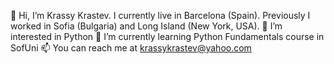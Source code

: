 👋 Hi, I’m Krassy Krastev. I currently live in Barcelona (Spain). Previously I worked in Sofia (Bulgaria) and Long Island (New York, USA).
👀 I’m interested in Python
🌱 I’m currently learning Python Fundamentals course in SofUni
📫 You can reach me at krassykrastev@yahoo.com

<!---
krassykrastev/krassykrastev is a ✨ special ✨ repository because its `README.md` (this file) appears on your GitHub profile.
You can click the Preview link to take a look at your changes.
--->
